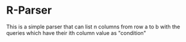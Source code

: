 # R-Parser
This is a simple parser that can list n columns from row a to b with the queries which have their ith column value as "condition"
